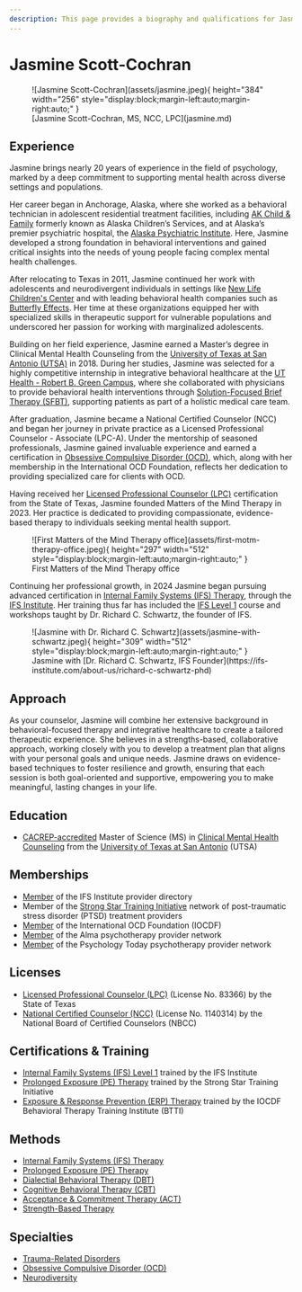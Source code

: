 ```yaml
---
description: This page provides a biography and qualifications for Jasmine Scott-Cochran.
---
```


# Jasmine Scott-Cochran

<figure markdown>
![Jasmine Scott-Cochran](assets/jasmine.jpeg){ height="384" width="256" style="display:block;margin-left:auto;margin-right:auto;" }
  <figcaption markdown>
  [Jasmine Scott-Cochran, MS, NCC, LPC](jasmine.md)
  </figcaption>
</figure>

## Experience

Jasmine brings nearly 20 years of experience in the field of psychology, marked by a deep commitment to supporting mental health across diverse settings and populations.

Her career began in Anchorage, Alaska, where she worked as a behavioral technician in adolescent residential treatment facilities, including [AK Child & Family](https://www.akchild.org/) formerly known as Alaska Children’s Services, and at Alaska’s premier psychiatric hospital, the [Alaska Psychiatric Institute](https://dfcs.alaska.gov/api/Pages/default.aspx). Here, Jasmine developed a strong foundation in behavioral interventions and gained critical insights into the needs of young people facing complex mental health challenges.

After relocating to Texas in 2011, Jasmine continued her work with adolescents and neurodivergent individuals in settings like [New Life Children's Center](https://upbring.org/new-life-childrens-center/) and with leading behavioral health companies such as [Butterfly Effects](https://butterflyeffects.com/). Her time at these organizations equipped her with specialized skills in therapeutic support for vulnerable populations and underscored her passion for working with marginalized adolescents.

Building on her field experience, Jasmine earned a Master’s degree in Clinical Mental Health Counseling from the [University of Texas at San Antonio (UTSA)](https://www.utsa.edu/) in 2018. During her studies, Jasmine was selected for a highly competitive internship in integrative behavioral healthcare at the [UT Health - Robert B. Green Campus](https://www.uthscsa.edu/patient-care/physicians/location/Robert-B-Green-Campus-Downtown), where she collaborated with physicians to provide behavioral health interventions through [Solution-Focused Brief Therapy (SFBT)](https://www.psychologytoday.com/us/therapy-types/solution-focused-brief-therapy), supporting patients as part of a holistic medical care team.

After graduation, Jasmine became a National Certified Counselor (NCC) and began her journey in private practice as a Licensed Professional Counselor - Associate (LPC-A). Under the mentorship of seasoned professionals, Jasmine gained invaluable experience and earned a certification in [Obsessive Compulsive Disorder (OCD)](https://www.psychologytoday.com/us/conditions/obsessive-compulsive-disorder), which, along with her membership in the International OCD Foundation, reflects her dedication to providing specialized care for clients with OCD.

Having received her [Licensed Professional Counselor (LPC)](https://nami.org/About-Mental-Illness/Treatments/Types-of-Mental-Health-Professionals) certification from the State of Texas, Jasmine founded Matters of the Mind Therapy in 2023. Her practice is dedicated to providing compassionate, evidence-based therapy to individuals seeking mental health support.

<figure markdown>
![First Matters of the Mind Therapy office](assets/first-motm-therapy-office.jpeg){ height="297" width="512" style="display:block;margin-left:auto;margin-right:auto;" }
  <figcaption markdown>
  First Matters of the Mind Therapy office
  </figcaption>
</figure>

Continuing her professional growth, in 2024 Jasmine began pursuing advanced certification in [Internal Family Systems (IFS) Therapy](https://www.psychologytoday.com/us/therapy-types/internal-family-systems-therapy), through the [IFS Institute](https://ifs-institute.com/). Her training thus far has included the [IFS Level 1](https://ifs-institute.com/trainings/level-1) course and workshops taught by Dr. Richard C. Schwartz, the founder of IFS.

<figure markdown>
![Jasmine with Dr. Richard C. Schwartz](assets/jasmine-with-schwartz.jpeg){ height="309" width="512" style="display:block;margin-left:auto;margin-right:auto;" }
  <figcaption markdown>
  Jasmine with [Dr. Richard C. Schwartz, IFS Founder](https://ifs-institute.com/about-us/richard-c-schwartz-phd)
  </figcaption>
</figure>

## Approach

As your counselor, Jasmine will combine her extensive background in behavioral-focused therapy and integrative healthcare to create a tailored therapeutic experience. She believes in a strengths-based, collaborative approach, working closely with you to develop a treatment plan that aligns with your personal goals and unique needs. Jasmine draws on evidence-based techniques to foster resilience and growth, ensuring that each session is both goal-oriented and supportive, empowering you to make meaningful, lasting changes in your life.

## Education

- [CACREP-accredited](https://www.cacrep.org/) Master of Science (MS) in [Clinical Mental Health Counseling](https://future.utsa.edu/programs/master/clinical-mental-health-counseling/) from the [University of Texas at San Antonio](https://bold.utsa.edu/carnegie-r1/) (UTSA)

## Memberships

- [Member](https://ifs-institute.com/practitioners/all/158024) of the IFS Institute provider directory
- Member of the [Strong Star Training Initiative](https://strongstartraining.org/) network of post-traumatic stress disorder (PTSD) treatment providers
- [Member](https://iocdf.org/providers/scott-cochran-jasmine-d/) of the International OCD Foundation (IOCDF)
- [Member](https://secure.helloalma.com/providers/jasmine-scott-cochran/) of the Alma psychotherapy provider network
- [Member](https://www.psychologytoday.com/us/therapists/jasmine-scott-cochran-san-antonio-tx/726906) of the Psychology Today psychotherapy provider network

## Licenses

- [Licensed Professional Counselor (LPC)](https://vo.licensing.hpc.texas.gov/datamart/searchByName.do) (License No. 83366) by the State of Texas
- [National Certified Counselor (NCC)](https://nbcc.org/search/counselorverify) (License No. 1140314) by the National Board of Certified Counselors (NBCC)

## Certifications & Training

- [Internal Family Systems (IFS) Level 1](https://ifs-institute.com/trainings/level-1) trained by the IFS Institute
- [Prolonged Exposure (PE) Therapy](https://strongstartraining.org/) trained by the Strong Star Training Initiative
- [Exposure & Response Prevention (ERP) Therapy](https://iocdf.org/professionals/training-institute/btti/) trained by the IOCDF Behavioral Therapy Training Institute (BTTI)

## Methods

- [Internal Family Systems (IFS) Therapy](https://www.psychologytoday.com/us/therapy-types/internal-family-systems-therapy) 
- [Prolonged Exposure (PE) Therapy](https://www.psychologytoday.com/us/therapy-types/prolonged-exposure-therapy)
- [Dialectial Behavioral Therapy (DBT)](https://www.psychologytoday.com/us/therapy-types/dialectical-behavior-therapy)
- [Cognitive Behavioral Therapy (CBT)](https://www.psychologytoday.com/us/basics/cognitive-behavioral-therapy)
- [Acceptance & Commitment Therapy (ACT)](https://www.psychologytoday.com/us/therapy-types/acceptance-and-commitment-therapy)
- [Strength-Based Therapy](https://www.psychologytoday.com/us/therapy-types/strength-based-therapy)

## Specialties

- [Trauma-Related Disorders](https://www.psychologytoday.com/us/basics/trauma)
- [Obsessive Compulsive Disorder (OCD)](https://www.psychologytoday.com/us/conditions/obsessive-compulsive-disorder)
- [Neurodiversity](https://www.psychologytoday.com/us/basics/neurodiversity)
